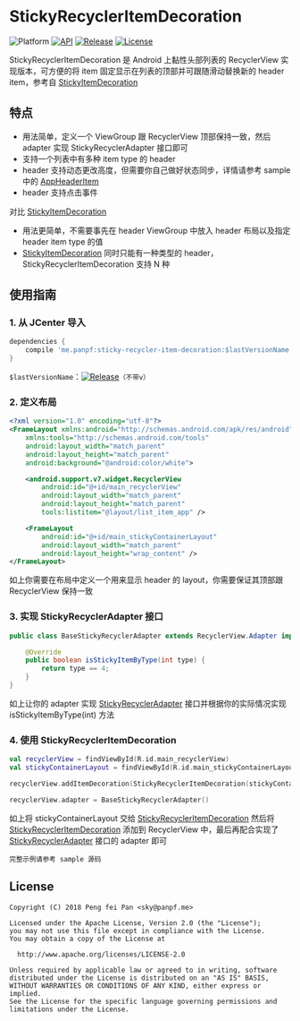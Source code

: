 # StickyRecyclerItemDecoration

![Platform][platform_image]
[![API][api_image]][api_link]
[![Release][release_icon]][release_link]
[![License][license_image]][license_link]

StickyRecyclerItemDecoration 是 Android 上黏性头部列表的 RecyclerView 实现版本，可方便的将 item 固定显示在列表的顶部并可跟随滑动替换新的 header item，参考自 [StickyItemDecoration]

## 特点

* 用法简单，定义一个 ViewGroup 跟 RecyclerView 顶部保持一致，然后 adapter 实现 StickyRecyclerAdapter 接口即可
* 支持一个列表中有多种 item type 的 header
* header 支持动态更改高度，但需要你自己做好状态同步，详情请参考 sample 中的 [AppHeaderItem]
* header 支持点击事件

对比 [StickyItemDecoration]

* 用法更简单，不需要事先在 header ViewGroup 中放入 header 布局以及指定 header item type 的值
* [StickyItemDecoration] 同时只能有一种类型的 header，StickyRecyclerItemDecoration 支持 N 种

## 使用指南

### 1. 从 JCenter 导入

```groovy
dependencies {
    compile 'me.panpf:sticky-recycler-item-decoration:$lastVersionName'
}
```

`$lastVersionName`：[![Release][release_icon]][release_link]`（不带v）`

### 2. 定义布局

```xml
<?xml version="1.0" encoding="utf-8"?>
<FrameLayout xmlns:android="http://schemas.android.com/apk/res/android"
    xmlns:tools="http://schemas.android.com/tools"
    android:layout_width="match_parent"
    android:layout_height="match_parent"
    android:background="@android:color/white">

    <android.support.v7.widget.RecyclerView
        android:id="@+id/main_recyclerView"
        android:layout_width="match_parent"
        android:layout_height="match_parent"
        tools:listitem="@layout/list_item_app" />

    <FrameLayout
        android:id="@+id/main_stickyContainerLayout"
        android:layout_width="match_parent"
        android:layout_height="wrap_content" />
</FrameLayout>
```

如上你需要在布局中定义一个用来显示 header 的 layout，你需要保证其顶部跟 RecyclerView 保持一致

### 3. 实现 StickyRecyclerAdapter 接口

```java
public class BaseStickyRecyclerAdapter extends RecyclerView.Adapter implements StickyRecyclerAdapter {

    @Override
    public boolean isStickyItemByType(int type) {
        return type == 4;
    }
}
```

如上让你的 adapter 实现 [StickyRecyclerAdapter] 接口并根据你的实际情况实现 isStickyItemByType(int) 方法

### 4. 使用 StickyRecyclerItemDecoration

```kotlin
val recyclerView = findViewById(R.id.main_recyclerView)
val stickyContainerLayout = findViewById(R.id.main_stickyContainerLayout)

recyclerView.addItemDecoration(StickyRecyclerItemDecoration(stickyContainerLayout))

recyclerView.adapter = BaseStickyRecyclerAdapter()
```

如上将 stickyContainerLayout 交给  [StickyRecyclerItemDecoration] 然后将 [StickyRecyclerItemDecoration] 添加到 RecyclerView 中，最后再配合实现了 [StickyRecyclerAdapter] 接口的 adapter 即可

`完整示例请参考 sample 源码`

## License
    Copyright (C) 2018 Peng fei Pan <sky@panpf.me>

    Licensed under the Apache License, Version 2.0 (the "License");
    you may not use this file except in compliance with the License.
    You may obtain a copy of the License at

      http://www.apache.org/licenses/LICENSE-2.0

    Unless required by applicable law or agreed to in writing, software
    distributed under the License is distributed on an "AS IS" BASIS,
    WITHOUT WARRANTIES OR CONDITIONS OF ANY KIND, either express or implied.
    See the License for the specific language governing permissions and
    limitations under the License.

[platform_image]: https://img.shields.io/badge/Platform-Android-brightgreen.svg
[api_image]: https://img.shields.io/badge/API-14%2B-orange.svg
[api_link]: https://android-arsenal.com/api?level=14
[release_icon]: https://img.shields.io/github/release/panpf/sticky-recycler-item-decoration.svg
[release_link]: https://github.com/panpf/sticky-recycler-item-decoration/releases
[license_image]: https://img.shields.io/badge/License-Apache%202-blue.svg
[license_link]: https://www.apache.org/licenses/LICENSE-2.0
[StickyItemDecoration]: https://github.com/oubowu/StickyItemDecoration
[StickyRecyclerAdapter]:  https://github.com/panpf/sticky-recycler-item-decoration/blob/master/sticky-recycler-item-decoration/src/main/java/me/panpf/recycler/sticky/StickyRecyclerAdapter.java
[StickyRecyclerItemDecoration]: https://github.com/panpf/sticky-recycler-item-decoration/blob/master/sticky-recycler-item-decoration/src/main/java/me/panpf/recycler/sticky/StickyRecyclerItemDecoration.java
[AppHeaderItem]: https://github.com/panpf/sticky-recycler-item-decoration/blob/master/sample/src/main/java/me/panpf/recycler/sticky/sample/adapter/item/AppHeaderItem.kt
